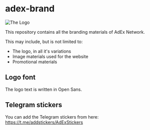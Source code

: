 # adex-brand

![The Logo](/logos/adex-logo-w-txt.png)

This repository contains all the branding materials of AdEx Network.

This may include, but is not limited to:

* The logo, in all it's variations
* Image materials used for the website
* Promotional materials

## Logo font

The logo text is written in Open Sans.


## Telegram stickers

You can add the Telegram stickers from here: https://t.me/addstickers/AdExStickers 
